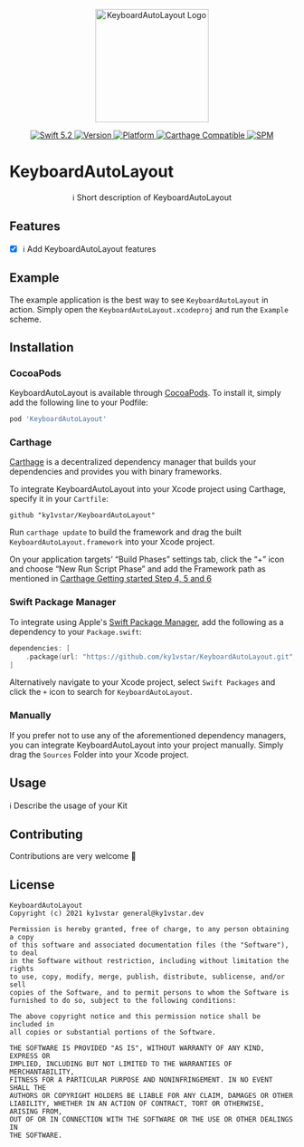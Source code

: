 <p align="center">
   <img width="200" src="https://raw.githubusercontent.com/SvenTiigi/SwiftKit/gh-pages/readMeAssets/SwiftKitLogo.png" alt="KeyboardAutoLayout Logo">
</p>

<p align="center">
   <a href="https://developer.apple.com/swift/">
      <img src="https://img.shields.io/badge/Swift-5.2-orange.svg?style=flat" alt="Swift 5.2">
   </a>
   <a href="http://cocoapods.org/pods/KeyboardAutoLayout">
      <img src="https://img.shields.io/cocoapods/v/KeyboardAutoLayout.svg?style=flat" alt="Version">
   </a>
   <a href="http://cocoapods.org/pods/KeyboardAutoLayout">
      <img src="https://img.shields.io/cocoapods/p/KeyboardAutoLayout.svg?style=flat" alt="Platform">
   </a>
   <a href="https://github.com/Carthage/Carthage">
      <img src="https://img.shields.io/badge/Carthage-compatible-4BC51D.svg?style=flat" alt="Carthage Compatible">
   </a>
   <a href="https://github.com/apple/swift-package-manager">
      <img src="https://img.shields.io/badge/Swift%20Package%20Manager-compatible-brightgreen.svg" alt="SPM">
   </a>
</p>

# KeyboardAutoLayout

<p align="center">
ℹ️ Short description of KeyboardAutoLayout
</p>

## Features

- [x] ℹ️ Add KeyboardAutoLayout features

## Example

The example application is the best way to see `KeyboardAutoLayout` in action. Simply open the `KeyboardAutoLayout.xcodeproj` and run the `Example` scheme.

## Installation

### CocoaPods

KeyboardAutoLayout is available through [CocoaPods](http://cocoapods.org). To install
it, simply add the following line to your Podfile:

```bash
pod 'KeyboardAutoLayout'
```

### Carthage

[Carthage](https://github.com/Carthage/Carthage) is a decentralized dependency manager that builds your dependencies and provides you with binary frameworks.

To integrate KeyboardAutoLayout into your Xcode project using Carthage, specify it in your `Cartfile`:

```ogdl
github "ky1vstar/KeyboardAutoLayout"
```

Run `carthage update` to build the framework and drag the built `KeyboardAutoLayout.framework` into your Xcode project. 

On your application targets’ “Build Phases” settings tab, click the “+” icon and choose “New Run Script Phase” and add the Framework path as mentioned in [Carthage Getting started Step 4, 5 and 6](https://github.com/Carthage/Carthage/blob/master/README.md#if-youre-building-for-ios-tvos-or-watchos)

### Swift Package Manager

To integrate using Apple's [Swift Package Manager](https://swift.org/package-manager/), add the following as a dependency to your `Package.swift`:

```swift
dependencies: [
    .package(url: "https://github.com/ky1vstar/KeyboardAutoLayout.git", from: "1.0.0")
]
```

Alternatively navigate to your Xcode project, select `Swift Packages` and click the `+` icon to search for `KeyboardAutoLayout`.

### Manually

If you prefer not to use any of the aforementioned dependency managers, you can integrate KeyboardAutoLayout into your project manually. Simply drag the `Sources` Folder into your Xcode project.

## Usage

ℹ️ Describe the usage of your Kit

## Contributing
Contributions are very welcome 🙌

## License

```
KeyboardAutoLayout
Copyright (c) 2021 ky1vstar general@ky1vstar.dev

Permission is hereby granted, free of charge, to any person obtaining a copy
of this software and associated documentation files (the "Software"), to deal
in the Software without restriction, including without limitation the rights
to use, copy, modify, merge, publish, distribute, sublicense, and/or sell
copies of the Software, and to permit persons to whom the Software is
furnished to do so, subject to the following conditions:

The above copyright notice and this permission notice shall be included in
all copies or substantial portions of the Software.

THE SOFTWARE IS PROVIDED "AS IS", WITHOUT WARRANTY OF ANY KIND, EXPRESS OR
IMPLIED, INCLUDING BUT NOT LIMITED TO THE WARRANTIES OF MERCHANTABILITY,
FITNESS FOR A PARTICULAR PURPOSE AND NONINFRINGEMENT. IN NO EVENT SHALL THE
AUTHORS OR COPYRIGHT HOLDERS BE LIABLE FOR ANY CLAIM, DAMAGES OR OTHER
LIABILITY, WHETHER IN AN ACTION OF CONTRACT, TORT OR OTHERWISE, ARISING FROM,
OUT OF OR IN CONNECTION WITH THE SOFTWARE OR THE USE OR OTHER DEALINGS IN
THE SOFTWARE.
```
